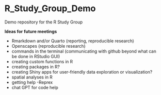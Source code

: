 # R_Study_Group_Demo
Demo repository for the R Study Group


**Ideas for future meetings**
- Rmarkdown and/or Quarto (reporting, reproducible research)
- Openscapes (reproducible research)
- commands in the terminal (communicating with github beyond what can be done in RStudio GUI)
- creating custom functions in R
- creating packages in R?
- creating Shiny apps for user-friendly data exploration or visualization?
- spatial analyses in R
- getting help -Reprex
- chat GPT for code help
